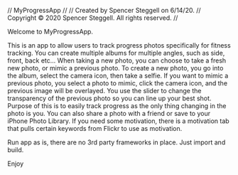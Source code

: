 
//  MyProgressApp
//
//  Created by Spencer Steggell on 6/14/20.
//  Copyright © 2020 Spencer Steggell. All rights reserved.
//


Welcome to MyProgressApp. 

This is an app to allow users to track progress photos specifically for fitness tracking. You can create multiple albums for multiple angles, such as side, front, back etc... When taking a new photo, you can choose to take a fresh new photo, or mimic a previous photo. To create a new photo, you go into the album, select the camera icon, then take a selfie. If you want to mimic a previous photo, you select a photo to mimic, click the camera icon, and the previous image will be overlayed. You use the slider to change the transparency of the previous photo so you can line up your best shot. Purpose of this is to easily track progress as the only thing changing in the photo is you. You can also share a photo with a friend or save to your iPhone Photo Library. If you need some motivation, there is a motivation tab that pulls certain keywords from Flickr to use as motivation.

Run app as is, there are no 3rd party frameworks in place. Just import and build. 


Enjoy
